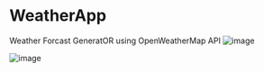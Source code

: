 # WeatherApp
Weather Forcast GeneratOR using OpenWeatherMap API
![image](https://github.com/shibinsp45/WeatherApp/assets/63835182/05eaeea8-be0a-49f9-aa1b-8f183b44c579)

![image](https://github.com/shibinsp45/WeatherApp/assets/63835182/298c2021-35ce-4366-bafa-dc42191ba299)
